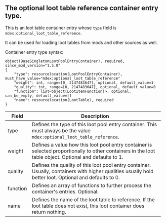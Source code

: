 

## The optional loot table reference container entry type.

This is an loot table container entry whose `type` field is `mdex:optional_loot_table_reference`.

It can be used for loading loot tables from mods and other sources as well.

Container entry type syntax:
~~~
object(BaseSingletonLootPoolEntryContainer), required, since_mod_version="1.5.0"
{
	"type": resourcelocation(LootPoolEntryContainer), must_have_value="mdex:optional_loot_table_reference"
	"weight": int, range=[0, 2147483647], optional, default_value=1
	"quality": int, range=[0, 2147483647], optional, default_value=0
	"function": list<object(LootItemFunction)>, optional, can_be_empty, default_value=[]
	"name": resourcelocation(LootTable), required
}
~~~

| Field                           | Description                                                                                                                                                                                                                                |
|---------------------------|---------------------------------------------------------------------------------------------------------------------------------------------------------------------------------------|
| type                           | Defines the type of this loot pool entry container. This must always be the value `mdex:optional_loot_table_reference`.                                                 |
| weight                         | Defines a value how this loot pool entry container is selected proportionally to other containers in the loot table object. Optional and defaults to 1. |
| quality                        | Defines the quality of this loot pool entry container. Usually, containers with higher qualities usually hold better loot.  Optional and defaults to 0.      |
| function                     | Defines an array of functions to further process the container's entries. Optional.                                                                                                          | 
| name                           | Defines the name of the loot table to reference. If the loot table does not exist, this loot container does return nothing.                                             |

